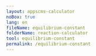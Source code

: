 ```yaml
---
layout: appscms-calculator
noBox: true
lang: en
fileName: equilibrium-constant
folderName: reaction-calculator
tool: equilibrium-constant
permalink: /equilibrium-constant
---
```

